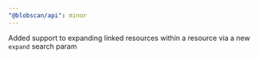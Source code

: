 ```yaml
---
"@blobscan/api": minor
---
```


Added support to expanding linked resources within a resource via a new `expand` search param
